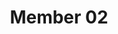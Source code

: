 ---
title:  Member 02
description: > 
  Some member 02 description
profile_url: https://randomuser.me/api/portraits/thumb/women/91.jpg
---